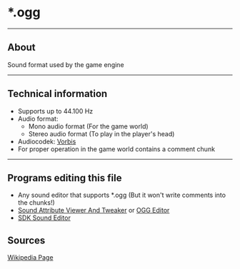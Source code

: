 # *.ogg

___

## About

Sound format used by the game engine

___

## Technical information

- Supports up to 44.100 Hz
- Audio format:
  - Mono audio format (For the game world)
  - Stereo audio format (To play in the player's head)
- Audiocodek: [Vorbis](https://en.wikipedia.org/wiki/Vorbis)
- For proper operation in the game world contains a comment chunk

___

## Programs editing this file

- Any sound editor that supports *.ogg (But it won't write comments into the chunks!)
- [Sound Attribute Viewer And Tweaker](../../../modding-tools/audio-video/savandt.md) or [OGG Editor](https://disk.yandex.ru/d/Dcyo0Nt3A3b5g)
- [SDK Sound Editor](../../../modding-tools/sdk/sound-editor/sound-editor.md)

## Sources

[Wikipedia Page](https://en.wikipedia.org/wiki/Ogg)
